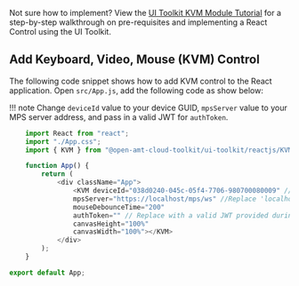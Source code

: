 
Not sure how to implement? View the [UI Toolkit KVM Module Tutorial](../../Tutorials/uitoolkit.md) for a step-by-step walkthrough on pre-requisites and implementing a React Control using the UI Toolkit.

## Add Keyboard, Video, Mouse (KVM) Control

The following code snippet shows how to add KVM control to the React application.
Open `src/App.js`, add the following code as show below:

!!! note
    Change `deviceId` value to your device GUID, `mpsServer` value to your MPS server address, and pass in a valid JWT  for `authToken`.

``` javascript hl_lines="8 9 11"
    import React from "react";
    import "./App.css";
    import { KVM } from "@open-amt-cloud-toolkit/ui-toolkit/reactjs/KVM";

    function App() {
        return (
            <div className="App">
                <KVM deviceId="038d0240-045c-05f4-7706-980700080009" //Replace with AMT Device GUID
                mpsServer="https://localhost/mps/ws" //Replace 'localhost' with Development System or MPS Server IP Address
                mouseDebounceTime="200"
                authToken="" // Replace with a valid JWT provided during login of MPS
                canvasHeight="100%"
                canvasWidth="100%"></KVM>
            </div>
        );
    }

export default App;
```